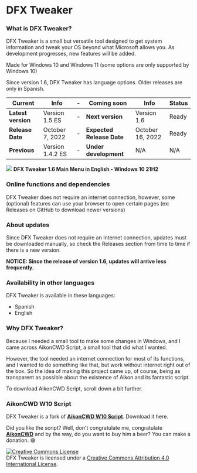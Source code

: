 # DFX Tweaker
### What is DFX Tweaker?
DFX Tweaker is a small but versatile tool designed to get system information and tweak your OS beyond what Microsoft allows you. As development progresses, new features will be added.

Made for Windows 10 and Windows 11 (some options are only supported by Windows 10)

Since version 1.6, DFX Tweaker has language options. Older releases are only in Spanish.

|Current|Info|-|Coming soon|Info|Status|
|---|---|---|---|---|---|
|**Latest version**|Version 1.5 ES|-|**Next version**|Version 1.6|Ready|
|**Release Date**|October 7, 2022|-|**Expected Release Date**|October 16, 2022|Ready|
|**Previous**|Version 1.4.2 ES|-|**Under development**|N/A|N/A|

![](https://blogger.googleusercontent.com/img/b/R29vZ2xl/AVvXsEjZnaU8HvcRowv8gO0dSdCEbO1vkMB1TuRxFJeVVnSuGxbouqOU3bHgIO6Le1OjXMoF9O1mt22ZdACmyat7vk1k3eQyUFGExKkxnBQ4LR3NvPrRmK3hUm0mlA8o9i8nh0fb1SlsQsloGNGmDd7pzYmvd-2IcOQAfX88HXEbZRu3F2_oalR_OsabxgkBYA/s1057/dfxtweaker16.png)
**DFX Tweaker 1.6 Main Menu in English - Windows 10 21H2**

### Online functions and dependencies
DFX Tweaker does not require an internet connection, however, some (optional) features can use your browser to open certain pages (ex: Releases on GitHub to download newer versions)

### About updates
Since DFX Tweaker does not require an Internet connection, updates must be downloaded manually, so check the Releases section from time to time if there is a new version.

**NOTICE: Since the release of version 1.6, updates will arrive less frequently.**

### Availability in other languages
DFX Tweaker is available in these languages:
- Spanish
- English

### Why DFX Tweaker?
Because I needed a small tool to make some changes in Windows, and I came across AikonCWD Script, a small tool that did what I wanted.

However, the tool needed an internet connection for most of its functions, and I wanted to do something like that, but work without internet right out of the box. So the idea of ​​making this project came up, of course, being as transparent as possible about the existence of Aikon and its fantastic script.

To download AikonCWD Script, scroll down a bit further.

### AikonCWD W10 Script
DFX Tweaker is a fork of [**AikonCWD W10 Script**](https://github.com/aikoncwd/win10script). Download it here.

Did you like the script? Well, don't congratulate me, congratulate [**AikonCWD**](https://github.com/aikoncwd) and by the way, do you want to buy him a beer? You can make a donation. :smile:


<a rel="license" href="http://creativecommons.org/licenses/by/4.0/"><img alt="Creative Commons License" style="border-width:0" src="https://i.creativecommons.org/l/by/4.0/88x31.png" /></a><br />DFX Tweaker is licensed under a <a rel="license" href="http://creativecommons.org/licenses/by/4.0/">Creative Commons Attribution 4.0 International License</a>.
